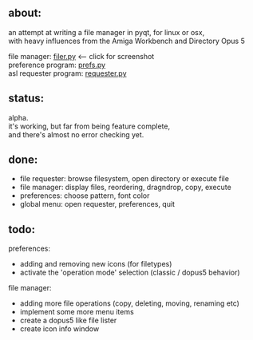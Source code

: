 about:   
---   
an attempt at writing a file manager in pyqt, for linux or osx,   
with heavy influences from the Amiga Workbench and Directory Opus 5

file manager: [filer.py](https://raw.github.com/freeaks/filer/master/test-tree/screenshots/filer.png) <-- click for screenshot   
preference program: [prefs.py](https://raw.github.com/freeaks/filer/master/test-tree/screenshots/prefs.png)   
asl requester program: [requester.py](https://raw.github.com/freeaks/filer/master/test-tree/screenshots/asl_req.png)   


status:   
---   
alpha.   
it's working, but far from being feature complete,   
and there's almost no error checking yet.   


done:   
---
- file requester: browse filesystem, open directory or execute file   
- file manager: display files, reordering, dragndrop, copy, execute   
- preferences: choose pattern, font color   
- global menu: open requester, preferences, quit   


todo:   
---   
preferences:   
- adding and removing new icons (for filetypes)   
- activate the 'operation mode' selection (classic / dopus5 behavior)   


file manager:   
- adding more file operations (copy, deleting, moving, renaming etc)   
- implement some more menu items   
- create a dopus5 like file lister   
- create icon info window   


